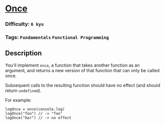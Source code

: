# [Once](https://www.codewars.com/kata/5307ff5b588fe6d7000000a5)

### Difficulty: `6 kyu`

### Tags: `Fundamentals` `Functional Programming`

## Description

You'll implement `once`, a function that takes another function as an argument, and returns a new version of that function that can only be called once.

Subsequent calls to the resulting function should have no effect (and should return `undefined`).

For example:

```
logOnce = once(console.log)
logOnce("foo") // -> "foo"
logOnce("bar") // -> no effect
```